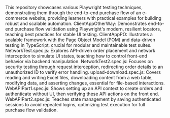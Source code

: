 This repository showcases various Playwright testing techniques, demonstrating them through the end-to-end purchase flow of an e-commerce website, providing learners with practical examples for building robust and scalable automation.
ClientAppOtherWay: Demonstrates end-to-end purchase flow validation using Playwright's modern, resilient locators, teaching best practices for stable UI testing.
ClientAppPO: Illustrates a scalable framework with the Page Object Model (POM) and data-driven testing in TypeScript, crucial for modular and maintainable test suites.
NetworkTest.spec.js: Explores API-driven order placement and network interception to simulate UI states, teaching how to control front-end behavior via backend manipulation.
NetworkTest2.spec.js: Focuses on security testing through request interception, redirecting order details to an unauthorized ID to verify error handling.
upload-download.spec.js: Covers reading and writing Excel files, downloading content from a web table, modifying data, and asserting changes, essential for file-based interactions.
WebAPIPart1.spec.js: Shows setting up an API context to create orders and authenticate without UI, then verifying these API actions on the front end.
WebAPIPart2.spec.js: Teaches state management by saving authenticated sessions to avoid repeated logins, optimizing test execution for full purchase flow validation.

